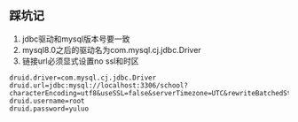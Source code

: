 ## 踩坑记

1. jdbc驱动和mysql版本号要一致
2. mysql8.0之后的驱动名为com.mysql.cj.jdbc.Driver
3. 链接url必须显式设置no ssl和时区

```properties
druid.driver=com.mysql.cj.jdbc.Driver
druid.url=jdbc:mysql://localhost:3306/school?characterEncoding=utf8&useSSL=false&serverTimezone=UTC&rewriteBatchedStatements=true
druid.username=root
druid.password=yuluo
```



